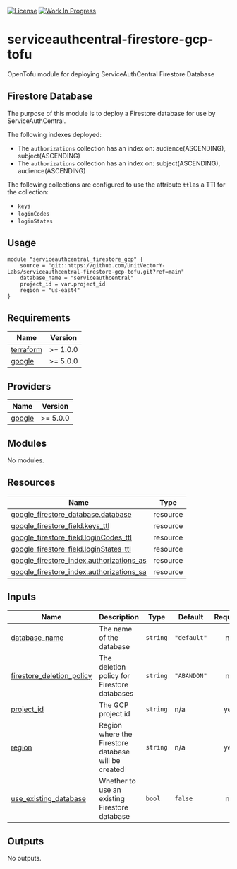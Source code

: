 [![License](https://img.shields.io/badge/License-Apache%202.0-blue.svg)](https://opensource.org/licenses/Apache-2.0) [![Work In Progress](https://img.shields.io/badge/Status-Work%20In%20Progress-yellow)](https://unitvectory-labs.github.io/uvy-labs-guide/bestpractices/status/#work-in-progress)

# serviceauthcentral-firestore-gcp-tofu

OpenTofu module for deploying ServiceAuthCentral Firestore Database

## Firestore Database

The purpose of this module is to deploy a Firestore database for use by ServiceAuthCentral.

The following indexes deployed:
- The `authorizations` collection has an index on: audience(ASCENDING), subject(ASCENDING)
- The `authorizations` collection has an index on: subject(ASCENDING), audience(ASCENDING)

The following collections are configured to use the attribute `ttl`as a TTl for the collection:
- `keys`
- `loginCodes`
- `loginStates`

## Usage

```hcl
module "serviceauthcentral_firestore_gcp" {
    source = "git::https://github.com/UnitVectorY-Labs/serviceauthcentral-firestore-gcp-tofu.git?ref=main"
    database_name = "serviceauthcentral"
    project_id = var.project_id
    region = "us-east4"
}
```

<!-- BEGIN_TF_DOCS -->
## Requirements

| Name | Version |
|------|---------|
| <a name="requirement_terraform"></a> [terraform](#requirement\_terraform) | >= 1.0.0 |
| <a name="requirement_google"></a> [google](#requirement\_google) | >= 5.0.0 |

## Providers

| Name | Version |
|------|---------|
| <a name="provider_google"></a> [google](#provider\_google) | >= 5.0.0 |

## Modules

No modules.

## Resources

| Name | Type |
|------|------|
| [google_firestore_database.database](https://registry.terraform.io/providers/hashicorp/google/latest/docs/resources/firestore_database) | resource |
| [google_firestore_field.keys_ttl](https://registry.terraform.io/providers/hashicorp/google/latest/docs/resources/firestore_field) | resource |
| [google_firestore_field.loginCodes_ttl](https://registry.terraform.io/providers/hashicorp/google/latest/docs/resources/firestore_field) | resource |
| [google_firestore_field.loginStates_ttl](https://registry.terraform.io/providers/hashicorp/google/latest/docs/resources/firestore_field) | resource |
| [google_firestore_index.authorizations_as](https://registry.terraform.io/providers/hashicorp/google/latest/docs/resources/firestore_index) | resource |
| [google_firestore_index.authorizations_sa](https://registry.terraform.io/providers/hashicorp/google/latest/docs/resources/firestore_index) | resource |

## Inputs

| Name | Description | Type | Default | Required |
|------|-------------|------|---------|:--------:|
| <a name="input_database_name"></a> [database\_name](#input\_database\_name) | The name of the database | `string` | `"default"` | no |
| <a name="input_firestore_deletion_policy"></a> [firestore\_deletion\_policy](#input\_firestore\_deletion\_policy) | The deletion policy for Firestore databases | `string` | `"ABANDON"` | no |
| <a name="input_project_id"></a> [project\_id](#input\_project\_id) | The GCP project id | `string` | n/a | yes |
| <a name="input_region"></a> [region](#input\_region) | Region where the Firestore database will be created | `string` | n/a | yes |
| <a name="input_use_existing_database"></a> [use\_existing\_database](#input\_use\_existing\_database) | Whether to use an existing Firestore database | `bool` | `false` | no |

## Outputs

No outputs.
<!-- END_TF_DOCS -->
